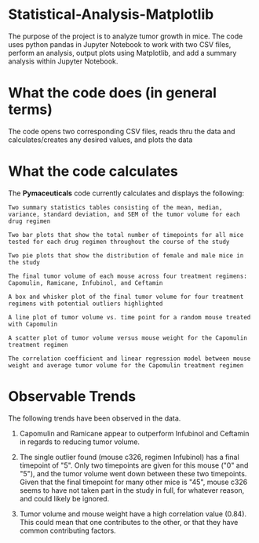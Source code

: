 # Statistical-Analysis-Matplotlib
The purpose of the project is to analyze tumor growth in mice. The code uses python pandas in Jupyter Notebook to work with two CSV files, perform an analysis, output plots using Matplotlib, and add a summary analysis within Jupyter Notebook.  

# What the code does (in general terms)
The code opens two corresponding CSV files, reads thru the data and calculates/creates any desired values, and plots the data

# What the code calculates
The **Pymaceuticals** code currently calculates and displays the following:

    Two summary statistics tables consisting of the mean, median, variance, standard deviation, and SEM of the tumor volume for each drug regimen

    Two bar plots that show the total number of timepoints for all mice tested for each drug regimen throughout the course of the study
    
    Two pie plots that show the distribution of female and male mice in the study

    The final tumor volume of each mouse across four treatment regimens: Capomulin, Ramicane, Infubinol, and Ceftamin

    A box and whisker plot of the final tumor volume for four treatment regimens with potential outliers highlighted

    A line plot of tumor volume vs. time point for a random mouse treated with Capomulin

    A scatter plot of tumor volume versus mouse weight for the Capomulin treatment regimen

    The correlation coefficient and linear regression model between mouse weight and average tumor volume for the Capomulin treatment regimen

# Observable Trends
The following trends have been observed in the data.

1) Capomulin and Ramicane appear to outperform Infubinol and Ceftamin in regards to reducing tumor volume.

2) The single outlier found (mouse c326, regimen Infubinol) has a final timepoint of "5". Only two timepoints are given for this mouse ("0" and "5"), and the tumor volume went down between these two timepoints. Given that the final timepoint for many other mice is "45", mouse c326 seems to have not taken part in the study in full, for whatever reason, and could likely be ignored.

3) Tumor volume and mouse weight have a high correlation value (0.84). This could mean that one contributes to the other, or that they have common contributing factors.
